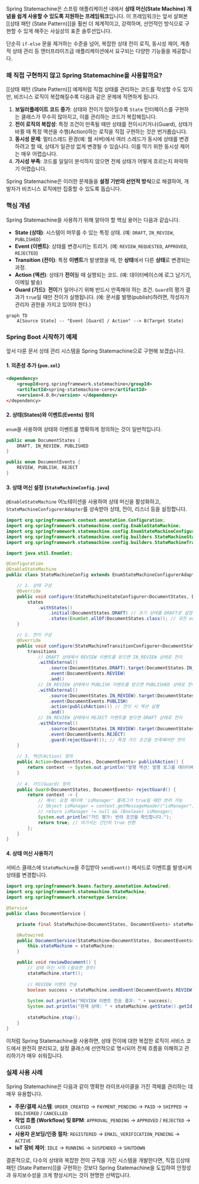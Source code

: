 Spring Statemachine은 스프링 애플리케이션 내에서 **상태 머신(State Machine) 개념을 쉽게 사용할 수 있도록 지원하는 프레임워크**입니다. 이 프레임워크는 앞서 살펴본 [[상태 패턴 (State Pattern)]]을 훨씬 더 체계적이고, 강력하며, 선언적인 방식으로 구현할 수 있게 해주는 사실상의 표준 솔루션입니다.

단순히 `if-else` 문을 제거하는 수준을 넘어, 복잡한 상태 전이 로직, 동시성 제어, 계층적 상태 관리 등 엔터프라이즈급 애플리케이션에서 요구되는 다양한 기능들을 제공합니다.

### 왜 직접 구현하지 않고 Spring Statemachine을 사용할까요?

[[상태 패턴 (State Pattern)]] 예제처럼 직접 상태를 관리하는 코드를 작성할 수도 있지만, 비즈니스 로직이 복잡해질수록 다음과 같은 문제에 직면하게 됩니다.

1. **보일러플레이트 코드 증가**: 상태와 전이가 많아질수록 `State` 인터페이스를 구현하는 클래스가 무수히 많아지고, 이를 관리하는 코드가 복잡해집니다.
2. **전이 로직의 복잡성**: 특정 조건이 만족될 때만 상태를 전이시키거나(Guard), 상태가 바뀔 때 특정 액션을 수행(Action)하는 로직을 직접 구현하는 것은 번거롭습니다.
3. **동시성 문제**: 멀티스레드 환경(예: 웹 서버)에서 여러 스레드가 동시에 상태를 변경하려고 할 때, 상태가 일관성 없게 변경될 수 있습니다. 이를 막기 위한 동시성 제어는 매우 어렵습니다.
4. **가시성 부족**: 코드를 일일이 분석하지 않으면 전체 상태가 어떻게 흐르는지 파악하기 어렵습니다.

Spring Statemachine은 이러한 문제들을 **설정 기반의 선언적 방식**으로 해결하여, 개발자가 비즈니스 로직에만 집중할 수 있도록 돕습니다.

### 핵심 개념

Spring Statemachine을 사용하기 위해 알아야 할 핵심 용어는 다음과 같습니다.

- **State (상태)**: 시스템이 머무를 수 있는 특정 상태. (예: `DRAFT`, `IN_REVIEW`, `PUBLISHED`)
- **Event (이벤트)**: 상태를 변경시키는 트리거. (예: `REVIEW_REQUESTED`, `APPROVED`, `REJECTED`)
- **Transition (전이)**: 특정 **이벤트**가 발생했을 때, 한 **상태**에서 다른 **상태**로 변경되는 과정.
- **Action (액션)**: 상태가 **전이**될 때 실행되는 코드. (예: 데이터베이스에 로그 남기기, 이메일 발송)
- **Guard (가드)**: **전이**가 일어나기 위해 반드시 만족해야 하는 조건. `Guard`의 평가 결과가 `true`일 때만 전이가 실행됩니다. (예: 문서를 발행(publish)하려면, 작성자가 관리자 권한을 가지고 있어야 한다.)

```mermaid
graph TD
    A[Source State] -- "Event [Guard] / Action" --> B(Target State)
```

### Spring Boot 시작하기 예제

앞서 다룬 문서 상태 관리 시스템을 Spring Statemachine으로 구현해 보겠습니다.

#### 1. 의존성 추가 (`pom.xml`)

```xml
<dependency>
    <groupId>org.springframework.statemachine</groupId>
    <artifactId>spring-statemachine-core</artifactId>
    <version>4.0.0</version> </dependency>
</dependency>
```

#### 2. 상태(States)와 이벤트(Events) 정의

`enum`을 사용하여 상태와 이벤트를 명확하게 정의하는 것이 일반적입니다.

```java
public enum DocumentStates {
    DRAFT, IN_REVIEW, PUBLISHED
}

public enum DocumentEvents {
    REVIEW, PUBLISH, REJECT
}
```

#### 3. 상태 머신 설정 (`StateMachineConfig.java`)

`@EnableStateMachine` 어노테이션을 사용하여 상태 머신을 활성화하고, `StateMachineConfigurerAdapter`를 상속받아 상태, 전이, 리스너 등을 설정합니다.

```java
import org.springframework.context.annotation.Configuration;
import org.springframework.statemachine.config.EnableStateMachine;
import org.springframework.statemachine.config.EnumStateMachineConfigurerAdapter;
import org.springframework.statemachine.config.builders.StateMachineStateConfigurer;
import org.springframework.statemachine.config.builders.StateMachineTransitionConfigurer;

import java.util.EnumSet;

@Configuration
@EnableStateMachine
public class StateMachineConfig extends EnumStateMachineConfigurerAdapter<DocumentStates, DocumentEvents> {

    // 1. 상태 구성
    @Override
    public void configure(StateMachineStateConfigurer<DocumentStates, DocumentEvents> states) throws Exception {
        states
            .withStates()
                .initial(DocumentStates.DRAFT) // 초기 상태를 DRAFT로 설정
                .states(EnumSet.allOf(DocumentStates.class)); // 모든 enum을 상태로 등록
    }

    // 2. 전이 구성
    @Override
    public void configure(StateMachineTransitionConfigurer<DocumentStates, DocumentEvents> transitions) throws Exception {
        transitions
            // DRAFT 상태에서 REVIEW 이벤트를 받으면 IN_REVIEW 상태로 전이
            .withExternal()
                .source(DocumentStates.DRAFT).target(DocumentStates.IN_REVIEW)
                .event(DocumentEvents.REVIEW)
                .and()
            // IN_REVIEW 상태에서 PUBLISH 이벤트를 받으면 PUBLISHED 상태로 전이
            .withExternal()
                .source(DocumentStates.IN_REVIEW).target(DocumentStates.PUBLISHED)
                .event(DocumentEvents.PUBLISH)
                .action(publishAction()) // 전이 시 액션 실행
                .and()
            // IN_REVIEW 상태에서 REJECT 이벤트를 받으면 DRAFT 상태로 전이
            .withExternal()
                .source(DocumentStates.IN_REVIEW).target(DocumentStates.DRAFT)
                .event(DocumentEvents.REJECT)
                .guard(rejectGuard()); // 특정 가드 조건을 만족해야만 전이
    }
    
    // 3. 액션(Action) 정의
    public Action<DocumentStates, DocumentEvents> publishAction() {
        return context -> System.out.println("발행 액션: 발행 로그를 데이터베이스에 저장합니다.");
    }
    
    // 4. 가드(Guard) 정의
    public Guard<DocumentStates, DocumentEvents> rejectGuard() {
        return context -> {
            // 예시: 요청 헤더에 'isManager' 플래그가 true일 때만 반려 가능
            // Object isManager = context.getMessageHeader("isManager");
            // return isManager != null && (Boolean) isManager;
            System.out.println("가드 평가: 반려 조건을 확인합니다.");
            return true; // 여기서는 간단히 true 반환
        };
    }
}
```

#### 4. 상태 머신 사용하기

서비스 클래스에 `StateMachine`을 주입받아 `sendEvent()` 메서드로 이벤트를 발생시켜 상태를 변경합니다.

```java
import org.springframework.beans.factory.annotation.Autowired;
import org.springframework.statemachine.StateMachine;
import org.springframework.stereotype.Service;

@Service
public class DocumentService {

    private final StateMachine<DocumentStates, DocumentEvents> stateMachine;

    @Autowired
    public DocumentService(StateMachine<DocumentStates, DocumentEvents> stateMachine) {
        this.stateMachine = stateMachine;
    }

    public void reviewDocument() {
        // 상태 머신 시작 (필요한 경우)
        stateMachine.start(); 
        
        // REVIEW 이벤트 전송
        boolean success = stateMachine.sendEvent(DocumentEvents.REVIEW);
        
        System.out.println("REVIEW 이벤트 전송 결과: " + success);
        System.out.println("현재 상태: " + stateMachine.getState().getId());
        
        stateMachine.stop();
    }
}
```

이처럼 Spring Statemachine을 사용하면, 상태 전이에 대한 복잡한 로직이 서비스 코드에서 완전히 분리되고, 설정 클래스에 선언적으로 명시되어 전체 흐름을 이해하고 관리하기가 매우 쉬워집니다.

### 실제 사용 사례

Spring Statemachine은 다음과 같이 명확한 라이프사이클을 가진 객체를 관리하는 데 매우 유용합니다.

- **주문/결제 시스템**: `ORDER_CREATED` -> `PAYMENT_PENDING` -> `PAID` -> `SHIPPED` -> `DELIVERED` / `CANCELLED`
- **작업 흐름 (Workflow) 및 BPM**: `APPROVAL_PENDING` -> `APPROVED` / `REJECTED` -> `CLOSED`
- **사용자 온보딩/인증 절차**: `REGISTERED` -> `EMAIL_VERIFICATION_PENDING` -> `ACTIVE`
- **IoT 장비 제어**: `IDLE` -> `RUNNING` -> `SUSPENDED` -> `SHUTDOWN`

결론적으로, 다수의 상태와 복잡한 전이 규칙을 가진 시스템을 개발한다면, 직접 [[상태 패턴 (State Pattern)]]을 구현하는 것보다 Spring Statemachine을 도입하여 안정성과 유지보수성을 크게 향상시키는 것이 현명한 선택입니다.